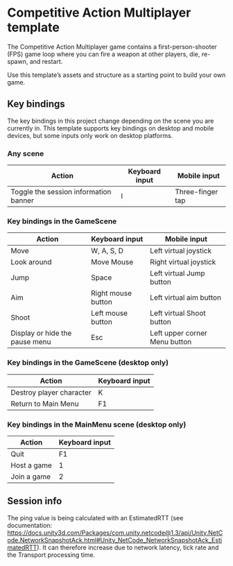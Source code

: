 # Competitive Action Multiplayer template

The Competitive Action Multiplayer game contains a first-person-shooter (FPS) game loop where you can fire a weapon at other players, die, re-spawn, and restart.

Use this template’s assets and structure as a starting point to build your own game.

## Key bindings

The key bindings in this project change depending on the scene you are currently in. This template supports key bindings on desktop and mobile devices, but some inputs only work on desktop platforms.

### Any scene

| Action                                | Keyboard input | Mobile input     |
|---------------------------------------|----------------|------------------|
| Toggle the session information banner | I              | Three-finger tap |

### Key bindings in the GameScene

| Action                         | Keyboard input     | Mobile input                  |
|--------------------------------|--------------------|-------------------------------|
| Move                           | W, A, S, D         | Left virtual joystick         |
| Look around                    | Move Mouse         | Right virtual joystick        |
| Jump                           | Space              | Left virtual Jump button      |
| Aim                            | Right mouse button | Left virtual aim button       |
| Shoot                          | Left mouse button  | Left virtual Shoot button     |
| Display or hide the pause menu | Esc                | Left upper corner Menu button |

### Key bindings in the GameScene (desktop only)

| Action                   | Keyboard input |
|--------------------------|----------------|
| Destroy player character | K              |
| Return to Main Menu      | F1             |

### Key bindings in the MainMenu scene (desktop only)

| Action      | Keyboard input |
|-------------|----------------|
| Quit        | F1             |
| Host a game | 1              |
| Join a game | 2              |

## Session info
The ping value is being calculated with an EstimatedRTT (see documentation: https://docs.unity3d.com/Packages/com.unity.netcode@1.3/api/Unity.NetCode.NetworkSnapshotAck.html#Unity_NetCode_NetworkSnapshotAck_EstimatedRTT). 
It can therefore increase due to network latency, tick rate and the Transport processing time.
